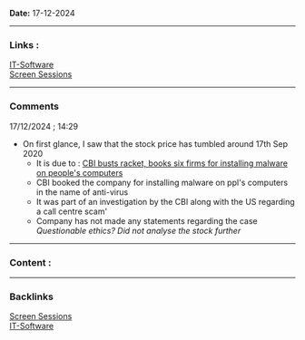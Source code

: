 
**Date:** 17-12-2024

---
### Links : 
[IT-Software](../Sectors/IT-Software.md)  
[Screen Sessions](../Screen%20Sessions.md)  

---
### Comments

17/12/2024 ; 14:29
* On first glance, I saw that the stock price has tumbled around 17th Sep 2020
	* It is due to : [CBI busts racket, books six firms for installing malware on people's computers](https://www.newindianexpress.com/nation/2020/Sep/18/cbi-busts-racket-books-sixfirms-for-installing-malware-on-peoples-computers-2198284.html)
	* CBI booked the company for installing malware on ppl's computers in the name of anti-virus
	* It was part of an investigation by the CBI along with the US regarding a call centre scam'
	* Company has not made any statements regarding the case
*Questionable ethics?*
*Did not analyse the stock further*

--- 
### Content : 





---
### Backlinks

[Screen Sessions](../Screen%20Sessions.md)  
[IT-Software](../Sectors/IT-Software.md)  
